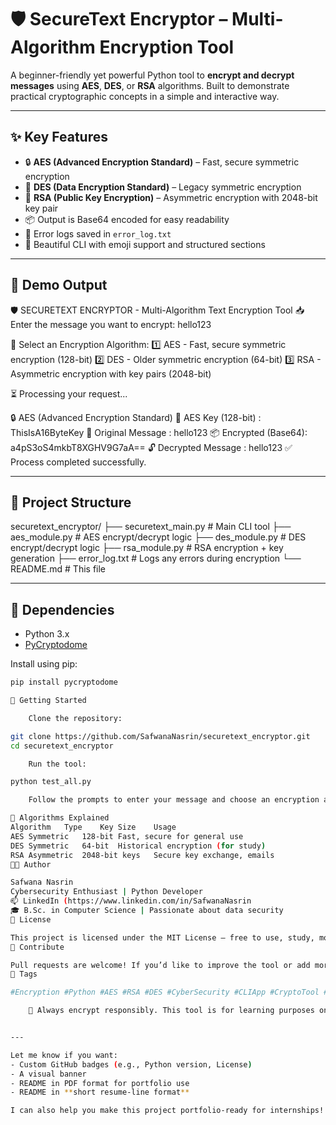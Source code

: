 # 🛡️ SecureText Encryptor – Multi-Algorithm Encryption Tool

A beginner-friendly yet powerful Python tool to **encrypt and decrypt messages** using **AES**, **DES**, or **RSA** algorithms. Built to demonstrate practical cryptographic concepts in a simple and interactive way.

---

## ✨ Key Features

- 🔒 **AES (Advanced Encryption Standard)** – Fast, secure symmetric encryption
- 🧱 **DES (Data Encryption Standard)** – Legacy symmetric encryption
- 🔐 **RSA (Public Key Encryption)** – Asymmetric encryption with 2048-bit key pair
- 📦 Output is Base64 encoded for easy readability
- 📝 Error logs saved in `error_log.txt`
- 🎨 Beautiful CLI with emoji support and structured sections

---

## 📸 Demo Output

🛡️ SECURETEXT ENCRYPTOR - Multi-Algorithm Text Encryption Tool
📥 Enter the message you want to encrypt: hello123

🔽 Select an Encryption Algorithm:
1️⃣ AES - Fast, secure symmetric encryption (128-bit)
2️⃣ DES - Older symmetric encryption (64-bit)
3️⃣ RSA - Asymmetric encryption with key pairs (2048-bit)

⏳ Processing your request...

🔒 AES (Advanced Encryption Standard)
🔑 AES Key (128-bit) : ThisIsA16ByteKey
📝 Original Message : hello123
📦 Encrypted (Base64): a4pS3oS4mkbT8XGHV9G7aA==
🔓 Decrypted Message : hello123
✅ Process completed successfully.


---

## 📁 Project Structure

securetext_encryptor/
├── securetext_main.py # Main CLI tool
├── aes_module.py # AES encrypt/decrypt logic
├── des_module.py # DES encrypt/decrypt logic
├── rsa_module.py # RSA encryption + key generation
├── error_log.txt # Logs any errors during encryption
└── README.md # This file


---

## 🧰 Dependencies

- Python 3.x
- [PyCryptodome](https://pypi.org/project/pycryptodome/)

Install using pip:

```bash
pip install pycryptodome

🚀 Getting Started

    Clone the repository:

git clone https://github.com/SafwanaNasrin/securetext_encryptor.git
cd securetext_encryptor

    Run the tool:

python test_all.py

    Follow the prompts to enter your message and choose an encryption algorithm.

🔐 Algorithms Explained
Algorithm	Type	Key Size	Usage
AES	Symmetric	128-bit	Fast, secure for general use
DES	Symmetric	64-bit	Historical encryption (for study)
RSA	Asymmetric	2048-bit keys	Secure key exchange, emails
🧑‍💻 Author

Safwana Nasrin
Cybersecurity Enthusiast | Python Developer
📫 LinkedIn (https://www.linkedin.com/in/SafwanaNasrin
🎓 B.Sc. in Computer Science | Passionate about data security
📜 License

This project is licensed under the MIT License – free to use, study, modify, and share.
🤝 Contribute

Pull requests are welcome! If you’d like to improve the tool or add more encryption methods, feel free to open an issue or submit changes.
🔖 Tags

#Encryption #Python #AES #RSA #DES #CyberSecurity #CLIApp #CryptoTool #SecureText

    🔐 Always encrypt responsibly. This tool is for learning purposes only.


---

Let me know if you want:
- Custom GitHub badges (e.g., Python version, License)
- A visual banner
- README in PDF format for portfolio use  
- README in **short resume-line format**

I can also help you make this project portfolio-ready for internships!

